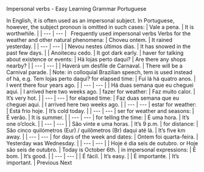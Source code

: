 Impersonal verbs - Easy Learning Grammar Portuguese
 
In English, it is often used as an impersonal subject. In Portuguese, however, the subject pronoun is omitted in such cases:
| Vale a pena. | It is worthwhile. |
| --- | --- |
 
Frequently used impersonal verbs
Verbs for the weather and other natural phenomena:
| Choveu ontem. | It rained yesterday. |
| --- | --- |
| Nevou nestes últimos dias. | It has snowed in the past few days. |
| Anoiteceu cedo. | It got dark early. |
haver
for talking about existence or events:
| Há lojas perto daqui? | Are there any shops nearby? |
| --- | --- |
| Haverá um desfile de Carnaval. | There will be a Carnival parade. |
Note: in colloquial Brazilian speech, tem is used instead of há, e.g. Tem lojas perto daqui?
for elapsed time:
| Fui lá há quatro anos. | I went there four years ago. |
| --- | --- |
| Há duas semana que eu cheguei aqui. | I arrived here two weeks ago. |
fazer
for weather:
| Faz muito calor. | It’s very hot. |
| --- | --- |
for elapsed time:
| Faz duas semana que eu cheguei aqui. | I arrived here two weeks ago. |
| --- | --- |
estar
for weather:
| Está frio hoje. | It’s cold today. |
| --- | --- |
ser
for weather and seasons:
| É verão. | It is summer. |
| --- | --- |
for telling the time:
| É uma hora. | It’s one o’clock. |
| --- | --- |
| São vinte e uma horas. | It’s 9 p.m. |
for distance:
| São cinco quilómetros (Eur) /
quilômetros (Br) daqui até lá. | It’s five km away. |
| --- | --- |
for days of the week and dates:
| Ontem foi quarta-feira. | Yesterday was Wednesday. |
| --- | --- |
| Hoje é dia seis de outubro. or Hoje são seis de outubro. | Today is October 6th. |
in impersonal expressions:
| É bom. | It’s good. |
| --- | --- |
| É fácil. | It’s easy. |
| É importante. | It’s important. |
Previous
Next
